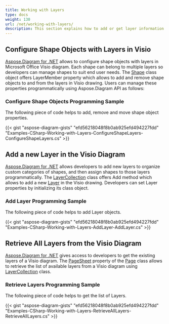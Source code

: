 ```yaml
---
title: Working with Layers
type: docs
weight: 130
url: /net/working-with-layers/
description: This section explains how to add or get layer information in a visio shape with Aspose.Diagram.
---
```


## **Configure Shape Objects with Layers in Visio**
[Aspose.Diagram for .NET](https://products.aspose.com/diagram/net/) allows to configure shape objects with layers in Microsoft Office Visio diagram. Each shape can belong to multiple layers so developers can manage shapes to suit end user needs. The [Shape](http://www.aspose.com/api/net/diagram/aspose.diagram/shape) class object offers LayerMember property which allows to add and remove shape objects to and from the layers in Visio drawing. Users can manage these properties programmatically using Aspose.Diagram API as follows:
### **Configure Shape Objects Programming Sample**
The following piece of code helps to add, remove and move shape object properties.

{{< gist "aspose-diagram-gists" "efd56218048f8b0ab925efd494227fdd" "Examples-CSharp-Working-with-Layers-ConfigureShapeLayers-ConfigureShapeLayers.cs" >}}
## **Add a new Layer in the Visio Diagram**
[Aspose.Diagram for .NET](https://products.aspose.com/diagram/net/) allows developers to add new layers to organize custom categories of shapes, and then assign shapes to those layers programmatically. The [LayerCollection](http://www.aspose.com/api/net/diagram/aspose.diagram/layercollection) class offers Add method which allows to add a new [Layer](http://www.aspose.com/api/net/diagram/aspose.diagram/layer) in the Visio drawing. Developers can set Layer properties by initializing its class object.
### **Add Layer Programming Sample**
The following piece of code helps to add Layer objects.

{{< gist "aspose-diagram-gists" "efd56218048f8b0ab925efd494227fdd" "Examples-CSharp-Working-with-Layers-AddLayer-AddLayer.cs" >}}
## **Retrieve All Layers from the Visio Diagram**
[Aspose.Diagram for .NET](https://products.aspose.com/diagram/net/) gives access to developers to get the existing layers of a Visio diagram. The [PageSheet](http://www.aspose.com/api/net/diagram/aspose.diagram/pagesheet) property of the [Page](http://www.aspose.com/api/net/diagram/aspose.diagram/page) class allows to retrieve the list of available layers from a Visio diagram using [LayerCollection](http://www.aspose.com/api/net/diagram/aspose.diagram/layercollection) class.
### **Retrieve Layers Programming Sample**
The following piece of code helps to get the list of Layers.

{{< gist "aspose-diagram-gists" "efd56218048f8b0ab925efd494227fdd" "Examples-CSharp-Working-with-Layers-RetrieveAllLayers-RetrieveAllLayers.cs" >}}

